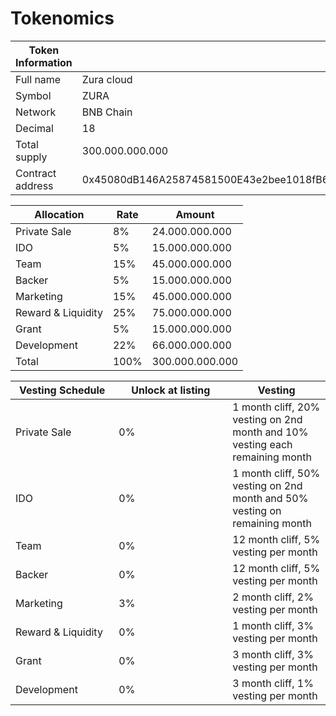 # Tokenomics



<table><thead><tr><th width="184.5">Token Information</th><th></th></tr></thead><tbody><tr><td>Full name</td><td>Zura cloud </td></tr><tr><td>Symbol</td><td>ZURA</td></tr><tr><td>Network</td><td>BNB Chain</td></tr><tr><td>Decimal</td><td>18</td></tr><tr><td>Total supply</td><td>300.000.000.000</td></tr><tr><td>Contract address</td><td>0x45080dB146A25874581500E43e2bee1018fB6Ca7</td></tr></tbody></table>



| Allocation         | Rate | Amount          |
| ------------------ | ---- | --------------- |
| Private Sale       | 8%   | 24.000.000.000  |
| IDO                | 5%   | 15.000.000.000  |
| Team               | 15%  | 45.000.000.000  |
| Backer             | 5%   | 15.000.000.000  |
| Marketing          | 15%  | 45.000.000.000  |
| Reward & Liquidity | 25%  | 75.000.000.000  |
| Grant              | 5%   | 15.000.000.000  |
| Development        | 22%  | 66.000.000.000  |
| Total              | 100% | 300.000.000.000 |



<table><thead><tr><th width="149.33333333333331">Vesting Schedule</th><th width="166">Unlock at listing</th><th>Vesting</th></tr></thead><tbody><tr><td>Private Sale</td><td>0%</td><td>1 month cliff, 20% vesting on 2nd month and 10% vesting each remaining month</td></tr><tr><td>IDO</td><td>0%</td><td>1 month cliff, 50% vesting on 2nd month and 50% vesting on remaining month</td></tr><tr><td>Team</td><td>0%</td><td>12 month cliff, 5% vesting per month</td></tr><tr><td>Backer</td><td>0%</td><td>12 month cliff, 5% vesting per month</td></tr><tr><td>Marketing</td><td>3%</td><td>2 month cliff, 2% vesting per month</td></tr><tr><td>Reward &#x26; Liquidity</td><td>0%</td><td>1 month cliff, 3% vesting per month</td></tr><tr><td>Grant</td><td>0%</td><td>3 month cliff, 3% vesting per month</td></tr><tr><td>Development</td><td>0%</td><td>3 month cliff, 1% vesting per month</td></tr></tbody></table>
